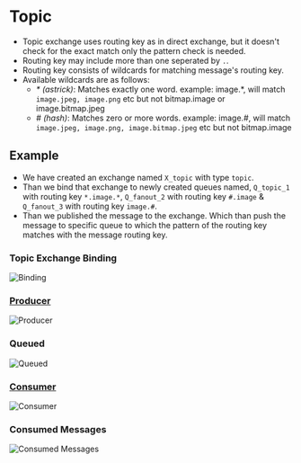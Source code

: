 # Topic

- Topic exchange uses routing key as in direct exchange, but it doesn't check for the exact match only the pattern check is needed.
- Routing key may include more than one seperated by `.`.
- Routing key consists of wildcards for matching message's routing key.
- Available wildcards are as follows:
  - _\*_ _(astrick)_: Matches exactly one word.
    example: image.\*, will match `image.jpeg, image.png` etc but not bitmap.image or image.bitmap.jpeg
  - _\#_ _(hash)_: Matches zero or more words.
    example: image.\#, will match `image.jpeg, image.png, image.bitmap.jpeg` etc but not bitmap.image

## Example

- We have created an exchange named `X_topic` with type `topic`.
- Than we bind that exchange to newly created queues named, `Q_topic_1` with routing key `*.image.*`, `Q_fanout_2` with routing key `#.image` & `Q_fanout_3` with routing key `image.#`.
- Than we published the message to the exchange. Which than push the message to specific queue to which the pattern of the routing key matches with the message routing key.

### Topic Exchange Binding

![Binding](https://github.com/prateeksib/rabbitmq-learning/blob/main/images/topic-exchange.png)

### [Producer](https://github.com/prateeksib/rabbitmq-learning/blob/main/exchanges/topic/producer/producer.go)

![Producer](https://github.com/prateeksib/rabbitmq-learning/blob/main/images/topic-producer.png)

### Queued

![Queued](https://github.com/prateeksib/rabbitmq-learning/blob/main/images/topic-queued-msg.png)

### [Consumer](https://github.com/prateeksib/rabbitmq-learning/blob/main/exchanges/topic/consumer/consumer.go)

![Consumer](https://github.com/prateeksib/rabbitmq-learning/blob/main/images/topic-consumer.png)

### Consumed Messages

![Consumed Messages](https://github.com/prateeksib/rabbitmq-learning/blob/main/images/topic-consumed-msg.png)
